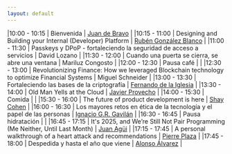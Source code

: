 ```yaml
---
layout: default
---
```


<div id="agenda">
</div>

|10:00 - 10:15 | Bienvenida | [Juan de Bravo](speakers/juan_de_bravo) | 
|10:15 - 11:00 | Designing and Building your Internal (Developer) Platform | [Rubén González Blanco](speakers/ruben_gonzalez) | 
|11:00 - 11:30 | Passkeys y DPoP - fortaleciendo la seguridad de acceso a servicios | David Lozano | 
|11:30 - 12:00 | Cuando una puerta se cierra, se abre una ventana | Mariluz Congosto | 
|12:00 - 12:30 | Pausa café |  | 
|12:30 - 13:00 | Revolutionizing Finance: How we leveraged Blockchain technology to optimize Financial Systems | Miguel Schneider | 
|13:00 - 13:30 | Fortaleciendo las bases de la criptografía | [Fernando de la Iglesia](speakers/fernando_de_la_iglesia) | 
|13:30 - 14:00 | Old Man Yells at the Cloud | [Javier Provecho](speakers/javier_provecho_fernandez) | 
|14:00 - 15:30 | Comida |  | 
|15:30 - 16:00 | The future of product development is here | [Shay Cohen](speakers/shay_cohen) | 
|16:00 - 16:30 | Los mayores retos en ética de la tecnología y el papel de las personas | [Ignacio G.R. Gavilán](speakers/ignacio_gavilan) | 
|16:30 - 16:45 | Pausa hidratación |  | 
|16:45 - 17:15 | It's 2025, and We’re Still Not Pair Programming (Me Neither, Until Last Month) | [Juan Agüi](speakers/juan_agui.md) | 
|17:15 - 17:45 | A personal walkthrough of a heart attack and recommendations | [Pierre Plaza](speakers/pierre_plaza) | 
|17:45 - 18:00 | Despedida y hasta el año que viene | [Alonso Álvarez](speaker/alonso_alvarez) | 


